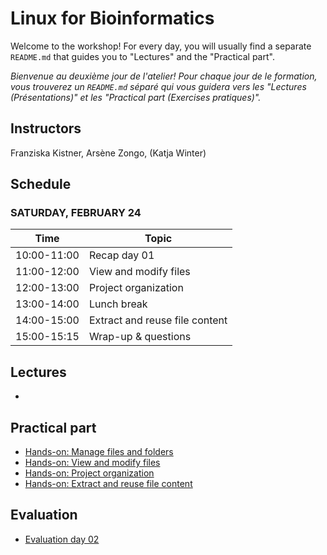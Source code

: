 # Linux for Bioinformatics

Welcome to the workshop! For every day, you will usually find a separate `README.md` that guides you to "Lectures" and the "Practical part".

_Bienvenue au deuxième jour de l'atelier! Pour chaque jour de le formation, vous trouverez un `README.md` séparé qui vous guidera vers les "Lectures (Présentations)" et les "Practical part (Exercises pratiques)"._

## Instructors
 Franziska Kistner, Arsène Zongo, (Katja Winter)

## Schedule
### <a name="1"></a> SATURDAY, FEBRUARY 24
| Time        | Topic |
| --          | --    |
| 10:00-11:00 | Recap day 01 |
| 11:00-12:00 | View and modify files |
| 12:00-13:00 | Project organization |
| 13:00-14:00 | Lunch break |
| 14:00-15:00 | Extract and reuse file content |
| 15:00-15:15 | Wrap-up & questions |


## Lectures

* 


## Practical part 
* [Hands-on: Manage files and folders](1.3_exercices_pratiques.md)
* [Hands-on: View and modify files](2.1_exercices_pratiques.md)
* [Hands-on: Project organization](2.2_hands_on_project__orga.md)
* [Hands-on: Extract and reuse file content](2.3_exercices_pratiques.md)

## Evaluation
* [Evaluation day 02](https://forms.gle/mkL56WUAZf1LAdRr8)
